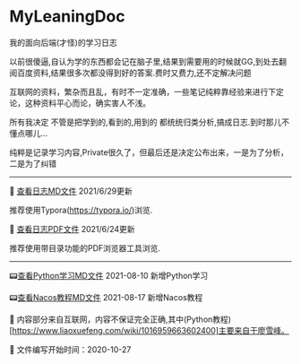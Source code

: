 # MyLeaningDoc

我的面向后端(才怪)的学习日志

以前很傻逼,自认为学的东西都会记在脑子里,结果到需要用的时候就GG,到处去翻阅百度资料,结果很多次都没得到好的答案.费时又费力,还不定解决问题

互联网的资料，繁杂而且乱，有时不一定准确，一些笔记纯粹靠经验来进行下定论，这种资料平心而论，确实害人不浅。

所有我决定 不管是把学到的,看到的,用到的 都统统归类分析,搞成日志.到时那儿不懂点哪儿...

纯粹是记录学习内容,Private很久了，但最后还是决定公布出来，一是为了分析，二是为了纠错

---------------------------------------------------------------------------------

📢 [查看日志MD文件](doc.md)     2021/6/29更新

推荐使用Typora(https://typora.io/)浏览.

🍭 [查看日志PDF文件](doc.pdf)	2021/6/24更新

推荐使用带目录功能的PDF浏览器工具浏览.

---------------------------------------------------------------------------------
:pager:[查看Python学习MD文件](python.md)  2021-08-10 新增Python学习

:pager:[查看Nacos教程MD文件](./page/Nacos.md)  2021-08-17 新增Nacos教程

:open_book: 内容部分来自互联网，内容不保证完全正确,其中(Python教程)[https://www.liaoxuefeng.com/wiki/1016959663602400]主要来自于廖雪峰。

🍫 文件编写开始时间：2020-10-27
